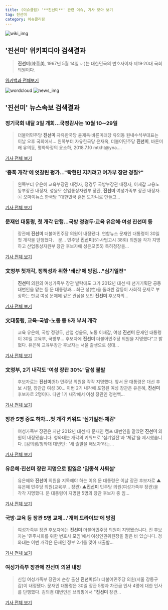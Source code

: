 ```yaml
---
title: (이슈클립) '**진선미**' 관련 이슈, 기사 모아 보기
tag: 진선미
category: 이슈클리핑
---
```

![wiki_img](https://user-images.githubusercontent.com/42597476/44503234-41136a80-a6d0-11e8-9071-6fc6418eafe4.png)
## **'**진선미**'** 위키피디아 검색결과
>**진선미**(陳善美, 1967년 5월 14일 ~ )는 대한민국의 변호사이자 제19·20대 국회의원이다.

<a href="https://ko.wikipedia.org/wiki/진선미" target="_blank">위키백과 전체보기</a>

![wordcloud](https://s3.ap-northeast-2.amazonaws.com/lyrics101-wordcloud/2018-08-30-1535628577.png)
![news_img](https://user-images.githubusercontent.com/42597476/44507050-1206f400-a6e4-11e8-8d98-7ffbfebb353f.png)
## **'**진선미**'** 뉴스속보 검색결과
### 정기국회 내달 3일 개회…국정감사는 10월 10∼29일

>더불어민주당 **진선미**·자유한국당 윤재옥·바른미래당 유의동 원내수석부대표는 이날 오후 국회에서... 왼쪽부터 자유한국당 윤재옥, 더불어민주당 **진선미**, 바른미래 유의동, 평화와정의 윤소하, 2018.7.10 mtkht@yna....

<a href="http://app.yonhapnews.co.kr/YNA/Basic/SNS/r.aspx?c=AKR20180830170100001&did=1195m" target="_blank">기사 전체 보기</a>

### '중폭 개각'에 엇갈린 평가..."탁현민 지키려고 여가부 장관 경질?"

>왼쪽부터 유은혜 교육부장관 내정자, 정경두 국방부장관 내정자, 이재갑 고용노동부장관 내정자, 성윤모 산업통상자원부 장관, **진선미** 여성가족부 장관 내정자. ⓒ 오마이뉴스 한국당 "대한민국 혼돈 도가니로 만들고...

<a href="http://www.ohmynews.com/NWS_Web/View/at_pg.aspx?CNTN_CD=A0002467867&CMPT_CD=P0010&utm_source=naver&utm_medium=newsearch&utm_campaign=naver_news" target="_blank">기사 전체 보기</a>

### 문재인 대통령, 첫 개각 단행…국방 정경두·교육 유은혜·여성 **진선미** 등

>장관에 **진선미** 더불어민주당 의원이 내정됐다. 연합뉴스 문재인 대통령이 30일 첫 개각을 단행했다． 문... 민주당 **진선미**(51·사법고시 38회) 의원을 각가 지명하고 산업통상자원부 장관 후보자에 성윤모(55) 특허청장을...

<a href="http://news20.busan.com/controller/newsController.jsp?newsId=20180830000147" target="_blank">기사 전체 보기</a>

### 文정부 첫개각, 정책성과 위한 '쇄신'에 방점…"심기일전"

>**진선미** 의원의 여성가족부 장관 발탁에도 그가 2012년 대선 때 선거기획단 공동대변인을 맡는 등 문 대통령과... 최근 성(性)을 둘러싼 갈등이 사회적 문제로 부상하는 만큼 여성 문제에 깊은 관심을 보인 **진선미** 후보자의...

<a href="http://app.yonhapnews.co.kr/YNA/Basic/SNS/r.aspx?c=AKR20180830124700001&did=1195m" target="_blank">기사 전체 보기</a>

### 文대통령, 교육-국방-노동 등 5개 부처 개각

>교육 유은혜, 국방 정경두, 산업 성윤모, 노동 이재갑, 여성 **진선미** 문재인 대통령이 30일 교육부, 국방부... 후보자에 **진선미** 더불어민주당 의원을 지명했다"고 밝혔다. 유은혜 교육부장관 후보자는 서울 출생으로 성대...

<a href="http://www.viewsnnews.com/article?q=160936" target="_blank">기사 전체 보기</a>

### 文정부, 2기 내각도 '여성 장관 30%' 달성 불발

>후보자로는 **진선미**(51) 민주당 의원을 각각 지명했다. 앞서 문 대통령은 대선 후보 시절, 장관급 여성 30... 이번 2기 내각에 포함된 여성 장관은 유은혜, **진선미** 후보자로 2명이다. 다만 1기 내각에서 여성 장관인 정현백...

<a href="http://www.newsis.com/view/?id=NISX20180830_0000404846&cID=10301&pID=10300" target="_blank">기사 전체 보기</a>

### 장관 5명 중도 하차…첫 개각 키워드 '심기일전·체감'

>여성가족부 장관은 지난 2012년 대선 때 문재인 캠프 대변인을 맡았던 **진선미** 의원이 내정됐습니다. 청와대는 개각의 키워드로 '심기일전'과 '체감'을 제시했습니다. [김의겸/청와대 대변인 : '새 출발을 해보자'라는...

<a href="https://news.sbs.co.kr/news/endPage.do?news_id=N1004913929&plink=ORI&cooper=NAVER" target="_blank">기사 전체 보기</a>

### 유은혜·**진선미** 장관 지명으로 힘잃은 '임종석 사퇴설'

>유은혜와 **진선미** 의원을 지목해야 하는 이유 문 대통령은 이날 장관 후보자로 ▲유은혜 민주당 의원(교육부... 장관) ▲**진선미** 민주당 의원(여성가족부 장관)을 각각 지명했다. 문 대통령이 지명한 5명의 장관 후보자 중 임...

<a href="http://www.newdaily.co.kr/site/data/html/2018/08/30/2018083000237.html" target="_blank">기사 전체 보기</a>

### 국방·교육 등 장관 5명 교체…'개혁 드라이브'에 방점

>여성가족부 장관 후보자에는 **진선미** 더불어민주당 의원이 지명됐습니다. 진 후보자는 '민주사회를 위한 변호사 모임'에서 여성인권위원장을 맡은 바 있습니다. 청와대는 이번 개각은 문재인 정부 2기를 맞아 새출발...

<a href="http://news.jtbc.joins.com/html/597/NB11688597.html" target="_blank">기사 전체 보기</a>

### 여성가족부 장관에 **진선미** 의원 내정

>신임 여성가족부 장관에 순창 출신 **진선미**(51) 더불어민주당 의원(서울 강동구갑)이 내정됐다. 문재인 대통령은 30일 장관 5명과 차관급 인사 4명에 대한 인사를 단행했다. 김의겸 대변인은 브리핑에서 "**진선미** 장관...

<a href="http://www.domin.co.kr/news/articleView.html?idxno=1209806" target="_blank">기사 전체 보기</a>


